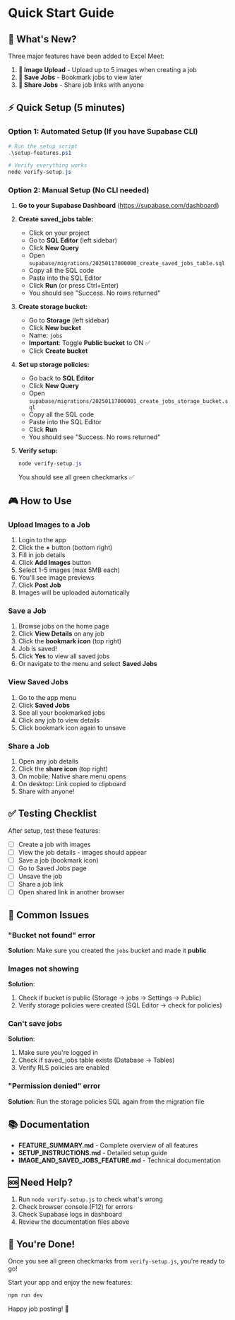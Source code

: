 # Quick Start Guide

## 🎯 What's New?

Three major features have been added to Excel Meet:

1. **📸 Image Upload** - Upload up to 5 images when creating a job
2. **🔖 Save Jobs** - Bookmark jobs to view later
3. **🔗 Share Jobs** - Share job links with anyone

## ⚡ Quick Setup (5 minutes)

### Option 1: Automated Setup (If you have Supabase CLI)

```powershell
# Run the setup script
.\setup-features.ps1

# Verify everything works
node verify-setup.js
```

### Option 2: Manual Setup (No CLI needed)

1. **Go to your Supabase Dashboard** (https://supabase.com/dashboard)

2. **Create saved_jobs table:**
   - Click on your project
   - Go to **SQL Editor** (left sidebar)
   - Click **New Query**
   - Open `supabase/migrations/20250117000000_create_saved_jobs_table.sql`
   - Copy all the SQL code
   - Paste into the SQL Editor
   - Click **Run** (or press Ctrl+Enter)
   - You should see "Success. No rows returned"

3. **Create storage bucket:**
   - Go to **Storage** (left sidebar)
   - Click **New bucket**
   - Name: `jobs`
   - **Important**: Toggle **Public bucket** to ON ✅
   - Click **Create bucket**

4. **Set up storage policies:**
   - Go back to **SQL Editor**
   - Click **New Query**
   - Open `supabase/migrations/20250117000001_create_jobs_storage_bucket.sql`
   - Copy all the SQL code
   - Paste into the SQL Editor
   - Click **Run**
   - You should see "Success. No rows returned"

5. **Verify setup:**
   ```powershell
   node verify-setup.js
   ```
   
   You should see all green checkmarks ✅

## 🎮 How to Use

### Upload Images to a Job

1. Login to the app
2. Click the **+** button (bottom right)
3. Fill in job details
4. Click **Add Images** button
5. Select 1-5 images (max 5MB each)
6. You'll see image previews
7. Click **Post Job**
8. Images will be uploaded automatically

### Save a Job

1. Browse jobs on the home page
2. Click **View Details** on any job
3. Click the **bookmark icon** (top right)
4. Job is saved!
5. Click **Yes** to view all saved jobs
6. Or navigate to the menu and select **Saved Jobs**

### View Saved Jobs

1. Go to the app menu
2. Click **Saved Jobs**
3. See all your bookmarked jobs
4. Click any job to view details
5. Click bookmark icon again to unsave

### Share a Job

1. Open any job details
2. Click the **share icon** (top right)
3. On mobile: Native share menu opens
4. On desktop: Link copied to clipboard
5. Share with anyone!

## ✅ Testing Checklist

After setup, test these features:

- [ ] Create a job with images
- [ ] View the job details - images should appear
- [ ] Save a job (bookmark icon)
- [ ] Go to Saved Jobs page
- [ ] Unsave the job
- [ ] Share a job link
- [ ] Open shared link in another browser

## 🐛 Common Issues

### "Bucket not found" error
**Solution**: Make sure you created the `jobs` bucket and made it **public**

### Images not showing
**Solution**: 
1. Check if bucket is public (Storage → jobs → Settings → Public)
2. Verify storage policies were created (SQL Editor → check for policies)

### Can't save jobs
**Solution**: 
1. Make sure you're logged in
2. Check if saved_jobs table exists (Database → Tables)
3. Verify RLS policies are enabled

### "Permission denied" error
**Solution**: Run the storage policies SQL again from the migration file

## 📚 Documentation

- **FEATURE_SUMMARY.md** - Complete overview of all features
- **SETUP_INSTRUCTIONS.md** - Detailed setup guide
- **IMAGE_AND_SAVED_JOBS_FEATURE.md** - Technical documentation

## 🆘 Need Help?

1. Run `node verify-setup.js` to check what's wrong
2. Check browser console (F12) for errors
3. Check Supabase logs in dashboard
4. Review the documentation files above

## 🎉 You're Done!

Once you see all green checkmarks from `verify-setup.js`, you're ready to go!

Start your app and enjoy the new features:
```powershell
npm run dev
```

Happy job posting! 🚀